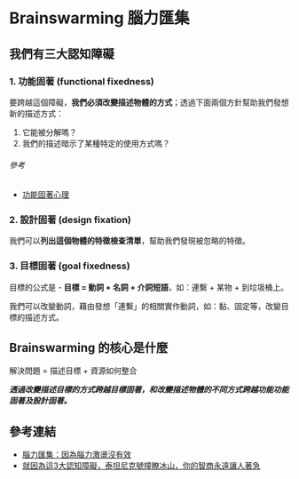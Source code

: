 # Brainswarming 腦力匯集

## 我們有三大認知障礙

### 1. 功能固著 (functional fixedness)

要跨越這個障礙，**我們必須改變描述物體的方式**；透過下面兩個方針幫助我們發想新的描述方式：

1. 它能被分解嗎？
2. 我們的描述暗示了某種特定的使用方式嗎？

###### 參考

- [功能固著心理](http://wiki.mbalib.com/zh-tw/%E5%8A%9F%E8%83%BD%E5%9B%BA%E7%9D%80%E5%BF%83%E7%90%86)

### 2. 設計固著 (design fixation)

我們可以**列出這個物體的特徵檢查清單**，幫助我們發現被忽略的特徵。

### 3. 目標固著 (goal fixedness)

目標的公式是 - **目標 = 動詞 + 名詞 + 介詞短語**，如：連繫 + 某物 + 到垃圾桶上。

我們可以改變動詞，藉由發想「連繫」的相關實作動詞，如：黏、固定等，改變目標的描述方式。

## Brainswarming 的核心是什麼

解決問題 = 描述目標 + 資源如何整合

***透過改變描述目標的方式跨越目標固著，和改變描述物體的不同方式跨越功能功能固著及設計固著。***

## 參考連結

- [腦力匯集：因為腦力激盪沒有效](http://www.hbrtaiwan.com/video_content_VI0000063.html)
- [就因為這3大認知障礙，泰坦尼克號撞瞭冰山，你的智商永遠讓人著急](http://www.gegugu.com/2016/01/18/12386.html)
